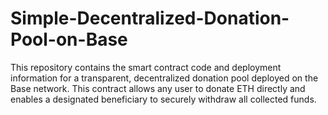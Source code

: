# Simple-Decentralized-Donation-Pool-on-Base
This repository contains the smart contract code and deployment information for a transparent, decentralized donation pool deployed on the Base network. This contract allows any user to donate ETH directly and enables a designated beneficiary to securely withdraw all collected funds.
